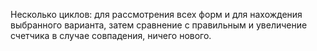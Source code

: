 Несколько циклов: для рассмотрения всех форм и для нахождения выбранного варианта, затем сравнение с правильным и увеличение счетчика в случае совпадения, ничего нового.